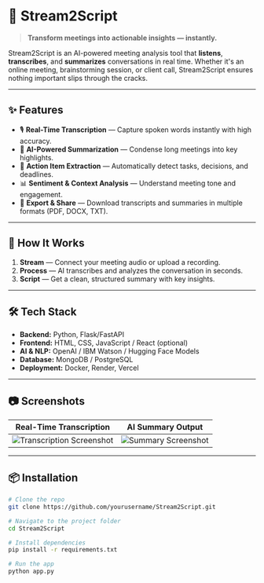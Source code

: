 # 📄 Stream2Script  

> **Transform meetings into actionable insights — instantly.**  

Stream2Script is an AI-powered meeting analysis tool that **listens**, **transcribes**, and **summarizes** conversations in real time. Whether it's an online meeting, brainstorming session, or client call, Stream2Script ensures nothing important slips through the cracks.  

---

## ✨ Features  

- 🎙 **Real-Time Transcription** — Capture spoken words instantly with high accuracy.  
- 🧠 **AI-Powered Summarization** — Condense long meetings into key highlights.  
- 📌 **Action Item Extraction** — Automatically detect tasks, decisions, and deadlines.  
- 📊 **Sentiment & Context Analysis** — Understand meeting tone and engagement.  
- 💾 **Export & Share** — Download transcripts and summaries in multiple formats (PDF, DOCX, TXT).  

---

## 🚀 How It Works  

1. **Stream** — Connect your meeting audio or upload a recording.  
2. **Process** — AI transcribes and analyzes the conversation in seconds.  
3. **Script** — Get a clean, structured summary with key insights.  

---

## 🛠 Tech Stack  

- **Backend:** Python, Flask/FastAPI  
- **Frontend:** HTML, CSS, JavaScript / React (optional)  
- **AI & NLP:** OpenAI / IBM Watson / Hugging Face Models  
- **Database:** MongoDB / PostgreSQL  
- **Deployment:** Docker, Render, Vercel  

---

## 📷 Screenshots  

| Real-Time Transcription | AI Summary Output |
|-------------------------|-------------------|
| ![Transcription Screenshot](docs/transcription.png) | ![Summary Screenshot](docs/summary.png) |

---

## 📦 Installation  

```bash
# Clone the repo
git clone https://github.com/yourusername/Stream2Script.git

# Navigate to the project folder
cd Stream2Script

# Install dependencies
pip install -r requirements.txt

# Run the app
python app.py
